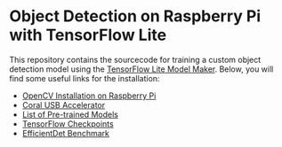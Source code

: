 # Object Detection on Raspberry Pi with TensorFlow Lite

This repository contains the sourcecode for training a custom object detection model using the [TensorFlow Lite Model Maker](https://www.tensorflow.org/lite/guide/model_maker).
Below, you will find some useful links for the installation:
* [OpenCV Installation on Raspberry Pi](https://qengineering.eu/install-opencv-4.5-on-raspberry-pi-4.html)
* [Coral USB Accelerator](https://coral.ai/docs/accelerator/get-started)
* [List of Pre-trained Models](https://coral.ai/models/object-detection/)
* [TensorFlow Checkpoints](https://github.com/tensorflow/models/blob/master/research/object_detection/g3doc/tf1_detection_zoo.md)
* [EfficientDet Benchmark](https://github.com/NobuoTsukamoto/benchmarks/blob/main/tensorflow/lite/efficentdet/efficientdet.md)

